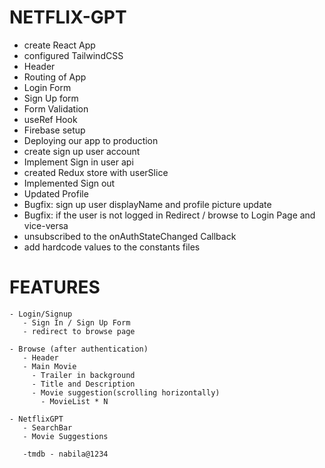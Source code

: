 # NETFLIX-GPT
  - create React App
  - configured TailwindCSS
  - Header
  - Routing of App
  - Login Form
  - Sign Up form
  - Form Validation
  - useRef Hook
  - Firebase setup
  - Deploying our app to production
  - create sign up user account
  - Implement Sign in user api
  - created Redux store with userSlice
  - Implemented Sign out
  - Updated Profile 
  - Bugfix: sign up user displayName and profile picture update
  - Bugfix: if the user is not logged in Redirect / browse to Login Page and vice-versa
  - unsubscribed to the onAuthStateChanged Callback
  - add hardcode values to the constants files
  

  # FEATURES
    - Login/Signup
       - Sign In / Sign Up Form
       - redirect to browse page

    - Browse (after authentication)
       - Header
       - Main Movie
         - Trailer in background
         - Title and Description
         - Movie suggestion(scrolling horizontally)
           - MovieList * N

    - NetflixGPT
       - SearchBar
       - Movie Suggestions

       -tmdb - nabila@1234